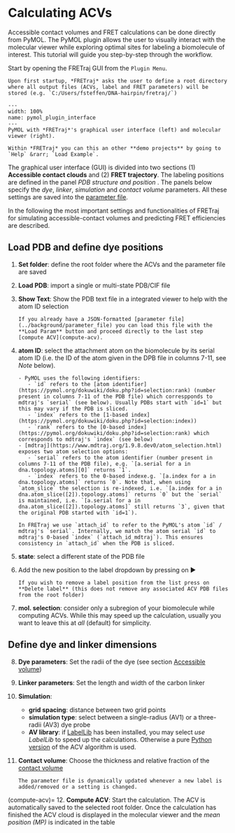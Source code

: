 # Calculating ACVs

Accessible contact volumes and FRET calculations can be done directly from PyMOL. The PyMOL plugin allows the user to visually interact with the molecular viewer while exploring optimal sites for labeling a biomolecule of interest. This tutorial will guide you step-by-step through the workflow.

Start by opening the FRETraj GUI from the `Plugin Menu`. 

```{note}
Upon first startup, *FRETraj* asks the user to define a root directory where all output files (ACVs, label and FRET parameters) will be stored (e.g. `C:/Users/fsteffen/DNA-hairpin/fretraj/`)
```

```{figure} ../images/pymol_plugin_interface.png
---
width: 100%
name: pymol_plugin_interface
---
PyMOL with *FRETraj*'s graphical user interface (left) and molecular viewer (right).
```

```{tip}
Within *FRETraj* you can this an other **demo projects** by going to `Help` &rarr; `Load Example`.
```

The graphical user interface (GUI) is divided into two sections (1) **Accessible contact clouds** and (2) **FRET trajectory**. The labeling positions are defined in the panel *PDB structure and position* . The panels below specify the *dye*, *linker*, *simulation* and *contact volume* parameters. All these settings are saved into the [parameter file](../background/parameter_file).

In the following the most important settings and functionalities of FRETraj for simulating accessible-contact volumes and predicting FRET efficiencies are described. 

## Load PDB and define dye positions 

1. **Set folder**: define the root folder where the ACVs and the parameter file are saved
2. **Load PDB**: import a single or multi-state PDB/CIF file
3. **Show Text**: Show the PDB text file in a integrated viewer to help with the atom ID selection
    ```{hint}
    If you already have a JSON-formatted [parameter file](../background/parameter_file) you can load this file with the **Load Param** button and proceed directly to the last step [compute ACV](compute-acv).
    ```
4. **atom ID**: select the attachment atom on the biomolecule by its serial atom ID (i.e. the ID of the atom given in the DPB file in columns 7-11, see *Note* below). 
     ```{note}
    - PyMOL uses the following identifiers:
        - `id` refers to the [atom identifier](https://pymol.org/dokuwiki/doku.php?id=selection:rank) (number present in columns 7-11 of the PDB file) which correspponds to mdtraj's `serial` (see below). Usually PDBs start with `id=1` but this may vary if the PDB is sliced.
        - `index` refers to the [1-based index](https://pymol.org/dokuwiki/doku.php?id=selection:index))
        - `rank` refers to the [0-based index](https://pymol.org/dokuwiki/doku.php?id=selection:rank) which corresponds to mdtraj's `index` (see below)
    - [mdtraj](https://www.mdtraj.org/1.9.8.dev0/atom_selection.html) exposes two atom selection options:
        - `serial` refers to the atom identifier (number present in columns 7-11 of the PDB file), e.g. `[a.serial for a in dna.topology.atoms][0]` returns `1`.
        - `index` refers to the 0-based indexe.g. `[a.index for a in dna.topology.atoms]` returns `0`. Note that, when using `atom_slice` the selection is re-indexed, i.e. `[a.index for a in dna.atom_slice([2]).topology.atoms]` returns `0` but the `serial` is maintained, i.e. `[a.serial for a in dna.atom_slice([2]).topology.atoms]` still returns `3`, given that the original PDB started with `id=1`).
    ```

    ``` {admonition} Internal indexing in FRETraj
    In FRETraj we use `attach_id` to refer to the PyMOL's atom `id` / mdtraj's `serial`. Internally, we match the atom serial `id` to mdtraj's 0-based `index` (`attach_id_mdtraj`). This ensures consistency in `attach_id` when the PDB is sliced.
    ```

5. **state**: select a different state of the PDB file
6. Add the new position to the label dropdown by pressing on ▶️
    ```{note}
    If you wish to remove a label position from the list press on **Delete label** (this does not remove any associated ACV PDB files from the root folder)
    ```
7. **mol. selection**: consider only a subregion of your biomolecule while computing ACVs. While this may speed up the calculation, usually you want to leave this at *all* (default) for simplicity.

## Define dye and linker dimensions

8. **Dye parameters**: Set the radii of the dye (see section [Accessible volume](../background/accessible_volume))
9. **Linker parameters**: Set the length and width of the carbon linker
10. **Simulation**: 
    - **grid spacing**: distance between two grid points
    - **simulation type**: select between a single-radius (AV1) or a three-radii (AV3) dye probe
    - **AV library**: if [LabelLib](https://github.com/Fluorescence-Tools/LabelLib) has been installed, you may select *use LabelLib* to speed up the calculations. Otherwise a pure [Python version](../module/grid) of the ACV algorithm is used.

11. **Contact volume**: Choose the thickness and relative fraction of the [contact volume](../background/contact_volume)
 
    ```{note}
    The parameter file is dynamically updated whenever a new label is added/removed or a setting is changed.
    ```
(compute-acv)=
12. **Compute ACV**: Start the calculation. The ACV is automatically saved to the selected root folder. Once the calculation has finished the ACV cloud is displayed in the molecular viewer and the *mean position (MP)* is indicated in the table